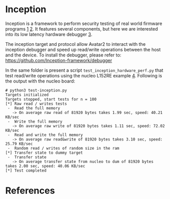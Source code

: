 # Inception

Inception is a framework to perform security testing of real world firmware programs [1][1] [2][2].
It features several components, but here we are interested into its low latency hardware debugger [3][3].

The inception target and protocol allow Avatar2 to interact with the inception debugger and speed up read/write operations between the host and the device.
To install the debugger, please refer to: https://github.com/Inception-framework/debugger

In the same folder is present a script `test_inception_hardware_perf.py` that test read/write operations using the nucleo L152RE example [4][4].
Following is the output with the nucleo board:
```
# python3 test-inception.py
Targets initialized
Targets stopped, start tests for n = 100
[*] Raw read / writes tests
 -  Read the full memory
   -> On average raw read of 81920 bytes takes 1.99 sec, speed: 40.21 KB/sec
 -  Write the full memory
   -> On average raw write of 81920 bytes takes 1.11 sec, speed: 72.02 KB/sec
 -  Read and write the full memory
   -> On average raw read&write of 81920 bytes takes 3.10 sec, speed: 25.79 KB/sec
 -  Random read / writes of random size in the ram
[*] Transfer state to dummy target
 -  Transfer state
   -> On average transfer state from nucleo to dum of 81920 bytes takes 2.00 sec, speed: 40.06 KB/sec
[*] Test completed
```

# References
[1]: https://inception-framework.github.io/inception/
[2]: https://github.com/Inception-framework
[3]: https://inception-framework.github.io/inception/debugger.html
[4]: https://github.com/avatartwo/avatar2-examples/tree/master/nucleo_l152re
